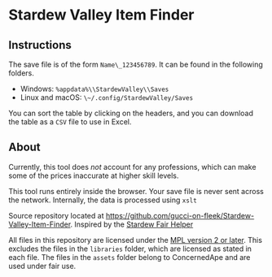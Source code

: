 
Stardew Valley Item Finder
===============================

Instructions
------------

The save file is of the form `Name\_123456789`. It can be found
in the following folders.

-   Windows: `%appdata%\\StardewValley\\Saves`
-   Linux and macOS: `\~/.config/StardewValley/Saves`

You can sort the table by clicking on the headers, and you can download
the table as a `CSV` file to use in Excel.

About
-----

Currently, this tool does *not* account for any professions, which can
make some of the prices inaccurate at higher skill levels.

This tool runs entirely inside the browser. Your save file is never sent
across the network. Internally, the data is processed using
`xslt`

Source repository located at
<https://github.com/gucci-on-fleek/Stardew-Valley-Item-Finder>.
Inspired by the [Stardew Fair
Helper](https://mouseypounds.github.io/stardew-fair-helper/)

All files in this repository are licensed under the [MPL version 2 or later](https://www.mozilla.org/en-US/MPL/2.0/). This excludes the files in the `libraries` folder, which are licensed as stated in each file. The files in the `assets` folder belong to ConcernedApe and are used under fair use.
